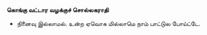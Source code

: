 **கொங்கு வட்டார வழக்குச் சொல்லகராதி**
- நினைவு இல்லாமல். உன்ற ஏவொக மில்லாமெ நாம் பாட்டுல போய்ட்டே.

